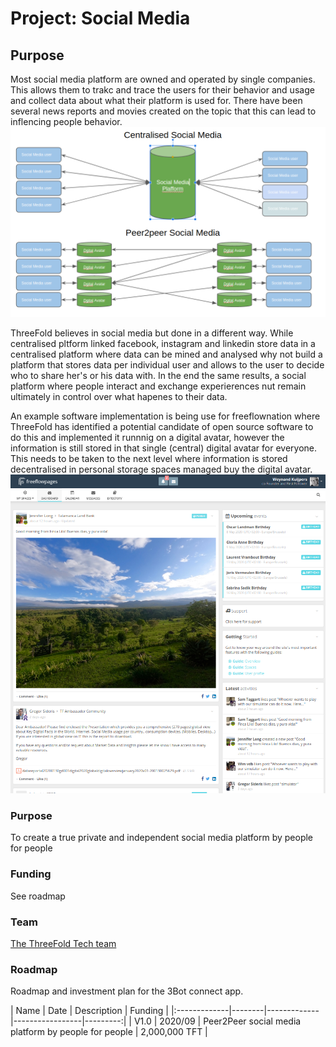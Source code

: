 # Project: Social Media

## Purpose
Most social media platform are owned and operated by single companies. This allows them to trakc and trace the users for their behavior and usage and collect data about what their platform is used for.  There have been several news reports and movies created on the topic that this can lead to inflencing people behavior.
![](./img/socialmedia-diff.png)

ThreeFold believes in social media but done in a different way.  While centralised pltform linked facebook, instagram and linkedin store data in a centralised platform where data can be mined and analysed why not build a platform that stores data per individual user and allows to the user to decide who to share her's or his data with. In the end the same results, a social platform where people interact and exchange experierences nut remain ultimately in control over what hapenes to their data.

An example software implementation is being use for freeflownation where ThreeFold has identified a potential candidate of open source software to do this and implemented it runnnig on a digital avatar, however the information is still stored in that single (central) digital avatar for everyone.  This needs to be taken to the next level where information is stored decentralised in personal storage spaces managed buy the digital avatar. 
![](./img/freeflowpages.png)

### Purpose
To create a true private and independent social media platform by people for people

### Funding
See roadmap

### Team

[The ThreeFold Tech team](https://www.threefold.tech)

### Roadmap

Roadmap and investment plan for the 3Bot connect app.

| Name         | Date   | Description | Funding |
|:-------------|--------|-------------|-----------------|---------:|
| V1.0 |  2020/09 | Peer2Peer social media platform by people for people | 2,000,000 TFT |